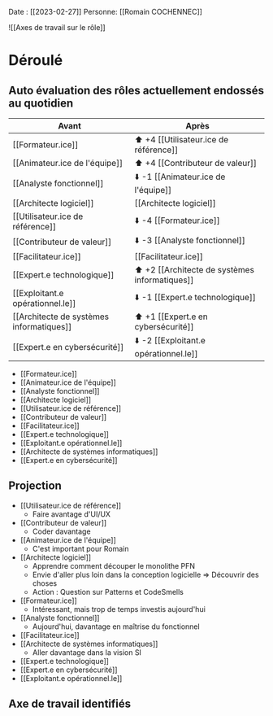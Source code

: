 Date : [[2023-02-27]]
Personne: [[Romain COCHENNEC]]

![[Axes de travail sur le rôle]]
# Déroulé

## Auto évaluation des rôles actuellement endossés au quotidien

| Avant                                    | Après                                          |
| ---------------------------------------- | ---------------------------------------------- |
| [[Formateur.ice]]                        | ⬆️ +4 [[Utilisateur.ice de référence]]         |
| [[Animateur.ice de l'équipe]]            | ⬆️ +4 [[Contributeur de valeur]]               |
| [[Analyste fonctionnel]]                 | ⬇️ -1 [[Animateur.ice de l'équipe]]            |
| [[Architecte logiciel]]                  | [[Architecte logiciel]]                        |
| [[Utilisateur.ice de référence]]         | ⬇️ -4 [[Formateur.ice]]                        |
| [[Contributeur de valeur]]               | ⬇️ -3 [[Analyste fonctionnel]]                 |
| [[Facilitateur.ice]]                     | [[Facilitateur.ice]]                           |
| [[Expert.e technologique]]               | ⬆️ +2 [[Architecte de systèmes informatiques]] |
| [[Exploitant.e opérationnel.le]]         | ⬇️ -1 [[Expert.e technologique]]               |     |
| [[Architecte de systèmes informatiques]] | ⬆️ +1 [[Expert.e en cybersécurité]]            |
| [[Expert.e en cybersécurité]]            | ⬇️ -2 [[Exploitant.e opérationnel.le]]         |

- [[Formateur.ice]]
- [[Animateur.ice de l'équipe]]
- [[Analyste fonctionnel]]
- [[Architecte logiciel]]
- [[Utilisateur.ice de référence]]
- [[Contributeur de valeur]]
- [[Facilitateur.ice]]
- [[Expert.e technologique]]
- [[Exploitant.e opérationnel.le]]
- [[Architecte de systèmes informatiques]]
- [[Expert.e en cybersécurité]]

## Projection

- [[Utilisateur.ice de référence]]        
	- Faire avantage d'UI/UX
- [[Contributeur de valeur]]
	- Coder davantage
- [[Animateur.ice de l'équipe]]
	- C'est important pour Romain
- [[Architecte logiciel]]
	- Apprendre comment découper le monolithe PFN
	- Envie d'aller plus loin dans la conception logicielle => Découvrir des choses 
	- Action : Question sur Patterns et CodeSmells
- [[Formateur.ice]]
	- Intéressant, mais trop de temps investis aujourd'hui
- [[Analyste fonctionnel]]
	- Aujourd'hui, davantage en maîtrise du fonctionnel
- [[Facilitateur.ice]]
- [[Architecte de systèmes informatiques]]
	- Aller davantage dans la vision SI
- [[Expert.e technologique]]              
- [[Expert.e en cybersécurité]]           
- [[Exploitant.e opérationnel.le]]        

## Axe de travail identifiés


